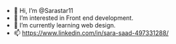 - 👋 Hi, I’m @Sarastar11
- 👀 I’m interested in Front end development.
- 🌱 I’m currently learning web design.
- 📫  https://www.linkedin.com/in/sara-saad-497331288/

<!---
Sarastar11/Sarastar11 is a ✨ special ✨ repository because its `README.md` (this file) appears on your GitHub profile.
You can click the Preview link to take a look at your changes.
--->
